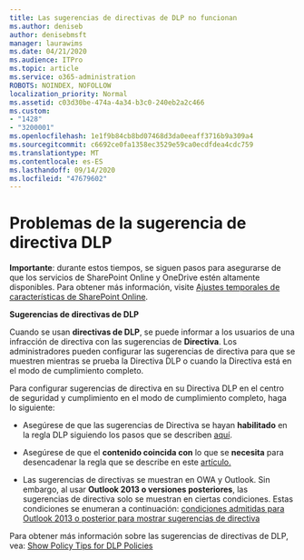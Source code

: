```yaml
---
title: Las sugerencias de directivas de DLP no funcionan
ms.author: deniseb
author: denisebmsft
manager: laurawims
ms.date: 04/21/2020
ms.audience: ITPro
ms.topic: article
ms.service: o365-administration
ROBOTS: NOINDEX, NOFOLLOW
localization_priority: Normal
ms.assetid: c03d30be-474a-4a34-b3c0-240eb2a2c466
ms.custom:
- "1428"
- "3200001"
ms.openlocfilehash: 1e1f9b84cb8bd07468d3da0eeaff3716b9a309a4
ms.sourcegitcommit: c6692ce0fa1358ec3529e59ca0ecdfdea4cdc759
ms.translationtype: MT
ms.contentlocale: es-ES
ms.lasthandoff: 09/14/2020
ms.locfileid: "47679602"
---
```

# <a name="dlp-policy-tip-issues"></a>Problemas de la sugerencia de directiva DLP

**Importante**: durante estos tiempos, se siguen pasos para asegurarse de que los servicios de SharePoint Online y OneDrive estén altamente disponibles. Para obtener más información, visite [Ajustes temporales de características de SharePoint Online](https://aka.ms/ODSPAdjustments).

**Sugerencias de directivas de DLP**

Cuando se usan **directivas de DLP**, se puede informar a los usuarios de una infracción de directiva con las sugerencias de **Directiva**. Los administradores pueden configurar las sugerencias de directiva para que se muestren mientras se prueba la Directiva DLP o cuando la Directiva está en el modo de cumplimiento completo.
  
Para configurar sugerencias de directiva en su Directiva DLP en el centro de seguridad y cumplimiento en el modo de cumplimiento completo, haga lo siguiente:
  
- Asegúrese de que las sugerencias de Directiva se hayan **habilitado** en la regla DLP siguiendo los pasos que se describen [aquí](https://docs.microsoft.com/microsoft-365/compliance/use-notifications-and-policy-tips).

- Asegúrese de que el **contenido coincida con** lo que se **necesita** para desencadenar la regla que se describe en este [artículo.](https://docs.microsoft.com/microsoft-365/compliance/sensitive-information-type-entity-definitions)

- Las sugerencias de directivas se muestran en OWA y Outlook. Sin embargo, al usar **Outlook 2013 o versiones posteriores**, las sugerencias de directiva solo se muestran en ciertas condiciones. Estas condiciones se enumeran a continuación: [condiciones admitidas para Outlook 2013 o posterior para mostrar sugerencias de directiva](https://docs.microsoft.com/microsoft-365/compliance/use-notifications-and-policy-tips)

Para obtener más información sobre las sugerencias de directivas de DLP, vea: [Show Policy Tips for DLP Policies](https://docs.microsoft.com/microsoft-365/compliance/use-notifications-and-policy-tips)
  